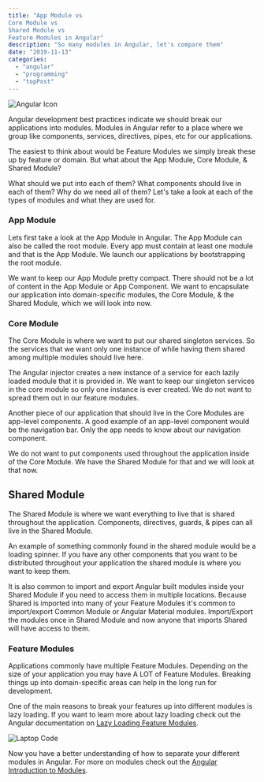 ```yaml
---
title: "App Module vs 
Core Module vs 
Shared Module vs 
Feature Modules in Angular"
description: "So many modules in Angular, let's compare them"
date: "2019-11-13"
categories: 
  - "angular"
  - "programming"
  - "topPost"
---
```


![Angular Icon](/images/ForPosts/angular.png)

Angular development best practices indicate we should break our applications into modules. Modules in Angular refer to a place where we group like components, services, directives, pipes, etc for our applications.

The easiest to think about would be Feature Modules we simply break these up by feature or domain. But what about the App Module, Core Module, & Shared Module?

What should we put into each of them? What components should live in each of them? Why do we need all of them? Let's take a look at each of the types of modules and what they are used for.

### App Module

Lets first take a look at the App Module in Angular. The App Module can also be called the root module. Every app must contain at least one module and that is the App Module. We launch our applications by bootstrapping the root module.

We want to keep our App Module pretty compact. There should not be a lot of content in the App Module or App Component. We want to encapsulate our application into domain-specific modules, the Core Module, & the Shared Module, which we will look into now.

### Core Module

The Core Module is where we want to put our shared singleton services. So the services that we want only one instance of while having them shared among multiple modules should live here.

The Angular injector creates a new instance of a service for each lazily loaded module that it is provided in. We want to keep our singleton services in the core module so only one instance is ever created. We do not want to spread them out in our feature modules.

Another piece of our application that should live in the Core Modules are app-level components. A good example of an app-level component would be the navigation bar. Only the app needs to know about our navigation component.

We do not want to put components used throughout the application inside of the Core Module. We have the Shared Module for that and we will look at that now.

## Shared Module

The Shared Module is where we want everything to live that is shared throughout the application. Components, directives, guards, & pipes can all live in the Shared Module.

An example of something commonly found in the shared module would be a loading spinner. If you have any other components that you want to be distributed throughout your application the shared module is where you want to keep them.

It is also common to import and export Angular built modules inside your Shared Module if you need to access them in multiple locations. Because Shared is imported into many of your Feature Modules it's common to import/export Common Module or Angular Material modules. Import/Export the modules once in Shared Module and now anyone that imports Shared will have access to them.

### Feature Modules

Applications commonly have multiple Feature Modules. Depending on the size of your application you may have A LOT of Feature Modules. Breaking things up into domain-specific areas can help in the long run for development.

One of the main reasons to break your features up into different modules is lazy loading. If you want to learn more about lazy loading check out the Angular documentation on [Lazy Loading Feature Modules](https://angular.io/guide/lazy-loading-ngmodules).

![Laptop Code](/images/ForPosts/laptopWithCode.jpg)

Now you have a better understanding of how to separate your different modules in Angular. For more on modules check out the [Angular Introduction to Modules](https://angular.io/guide/architecture-modules).
